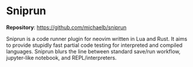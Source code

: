 # Sniprun

**Repository**: <https://github.com/michaelb/sniprun>

Sniprun is a code runner plugin for neovim written in Lua and Rust. It aims to provide stupidly fast partial code testing for interpreted and compiled languages. Sniprun blurs the line between standard save/run workflow, jupyter-like notebook, and REPL/interpreters.
